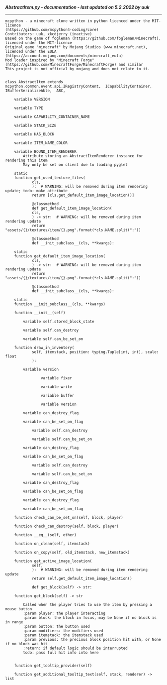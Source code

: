 ***AbstractItem.py - documentation - last updated on 5.2.2022 by uuk***
___

    mcpython - a minecraft clone written in python licenced under the MIT-licence 
    (https://github.com/mcpython4-coding/core)
    Contributors: uuk, xkcdjerry (inactive)
    Based on the game of fogleman (https://github.com/fogleman/Minecraft), licenced under the MIT-licence
    Original game "minecraft" by Mojang Studios (www.minecraft.net), licenced under the EULA
    (https://account.mojang.com/documents/minecraft_eula)
    Mod loader inspired by "Minecraft Forge" (https://github.com/MinecraftForge/MinecraftForge) and similar
    This project is not official by mojang and does not relate to it.


    class AbstractItem extends  mcpython.common.event.api.IRegistryContent,  ICapabilityContainer,  IBufferSerializeAble,  ABC,  

        variable VERSION

        variable TYPE

        variable CAPABILITY_CONTAINER_NAME

        variable STACK_SIZE

        variable HAS_BLOCK

        variable ITEM_NAME_COLOR

        variable BOUND_ITEM_RENDERER
            Attribute storing an AbstractItemRenderer instance for rendering this item
            May only be set on client due to loading pyglet

        static
        function get_used_texture_files(
                cls,
                ):  # WARNING: will be removed during item rendering update; todo: make attribute
                return [cls.get_default_item_image_location()]
                
                @classmethod
                def get_default_item_image_location(
                cls,
                ) -> str:  # WARNING: will be removed during item rendering update
                return "assets/{}/textures/item/{}.png".format(*cls.NAME.split(":"))
                
                @classmethod
                def __init_subclass__(cls, **kwargs):

        static
        function get_default_item_image_location(
                cls,
                ) -> str:  # WARNING: will be removed during item rendering update
                return "assets/{}/textures/item/{}.png".format(*cls.NAME.split(":"))
                
                @classmethod
                def __init_subclass__(cls, **kwargs):

        static
        function __init_subclass__(cls, **kwargs)

        function __init__(self)

            variable self.stored_block_state

            variable self.can_destroy

            variable self.can_be_set_on

        function draw_in_inventory(
                self, itemstack, position: typing.Tuple[int, int], scale: float
                ):

            variable version

                    variable fixer

                    variable write

                    variable buffer

                    variable version

            variable can_destroy_flag

            variable can_be_set_on_flag

                variable self.can_destroy

                variable self.can_be_set_on

            variable can_destroy_flag

            variable can_be_set_on_flag

                variable self.can_destroy

                variable self.can_be_set_on

            variable can_destroy_flag

            variable can_be_set_on_flag

            variable can_destroy_flag

            variable can_be_set_on_flag

        function check_can_be_set_on(self, block, player)

        function check_can_destroy(self, block, player)

        function __eq__(self, other)

        function on_clean(self, itemstack)

        function on_copy(self, old_itemstack, new_itemstack)

        function get_active_image_location(
                self,
                ):  # WARNING: will be removed during item rendering update
                return self.get_default_item_image_location()
                
                def get_block(self) -> str:

        function get_block(self) -> str
            
            Called when the player tries to use the item by pressing a mouse button
            :param player: the player interacting
            :param block: the block in focus, may be None if no block is in range
            :param button: the button used
            :param modifiers: the modifiers used
            :param itemstack: the itemstack used
            :param previous: the precious block position hit with, or None if no block was hit
            :return: if default logic should be interrupted
            todo: pass full hit info into here


        function get_tooltip_provider(self)

        function get_additional_tooltip_text(self, stack, renderer) -> list